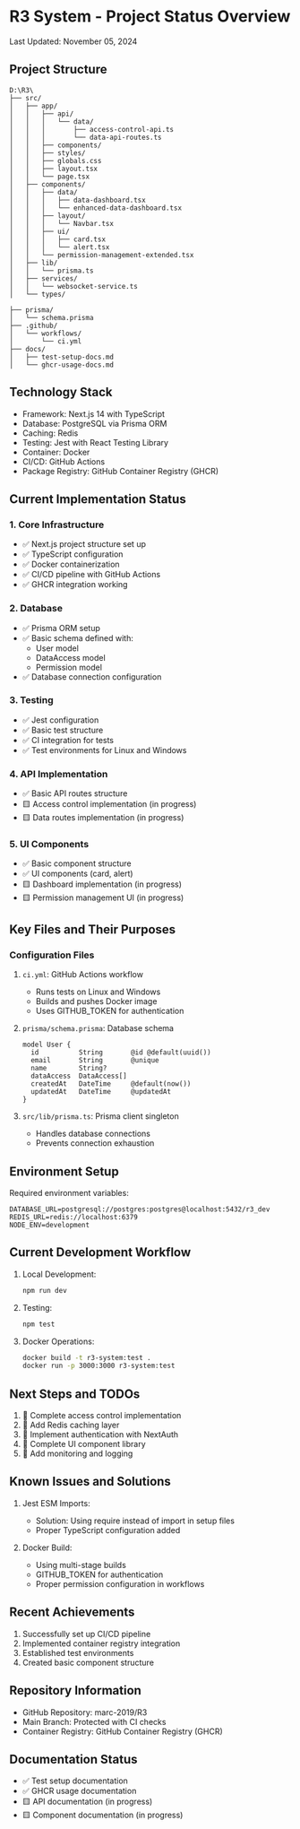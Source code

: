 # R3 System - Project Status Overview
Last Updated: November 05, 2024

## Project Structure
```
D:\R3\
├── src/
│   ├── app/
│   │   ├── api/
│   │   │   └── data/
│   │   │       ├── access-control-api.ts
│   │   │       └── data-api-routes.ts
│   │   ├── components/
│   │   ├── styles/
│   │   ├── globals.css
│   │   ├── layout.tsx
│   │   └── page.tsx
│   ├── components/
│   │   ├── data/
│   │   │   ├── data-dashboard.tsx
│   │   │   └── enhanced-data-dashboard.tsx
│   │   ├── layout/
│   │   │   └── Navbar.tsx
│   │   ├── ui/
│   │   │   ├── card.tsx
│   │   │   └── alert.tsx
│   │   └── permission-management-extended.tsx
│   ├── lib/
│   │   └── prisma.ts
│   ├── services/
│   │   └── websocket-service.ts
│   └── types/

├── prisma/
│   └── schema.prisma
├── .github/
│   └── workflows/
│       └── ci.yml
├── docs/
│   ├── test-setup-docs.md
│   └── ghcr-usage-docs.md
```

## Technology Stack
- Framework: Next.js 14 with TypeScript
- Database: PostgreSQL via Prisma ORM
- Caching: Redis
- Testing: Jest with React Testing Library
- Container: Docker
- CI/CD: GitHub Actions
- Package Registry: GitHub Container Registry (GHCR)

## Current Implementation Status

### 1. Core Infrastructure
- ✅ Next.js project structure set up
- ✅ TypeScript configuration
- ✅ Docker containerization
- ✅ CI/CD pipeline with GitHub Actions
- ✅ GHCR integration working

### 2. Database
- ✅ Prisma ORM setup
- ✅ Basic schema defined with:
  - User model
  - DataAccess model
  - Permission model
- ✅ Database connection configuration

### 3. Testing
- ✅ Jest configuration
- ✅ Basic test structure
- ✅ CI integration for tests
- ✅ Test environments for Linux and Windows

### 4. API Implementation
- ✅ Basic API routes structure
- 🟨 Access control implementation (in progress)
- 🟨 Data routes implementation (in progress)

### 5. UI Components
- ✅ Basic component structure
- ✅ UI components (card, alert)
- 🟨 Dashboard implementation (in progress)
- 🟨 Permission management UI (in progress)

## Key Files and Their Purposes

### Configuration Files
1. `ci.yml`: GitHub Actions workflow
   - Runs tests on Linux and Windows
   - Builds and pushes Docker image
   - Uses GITHUB_TOKEN for authentication

2. `prisma/schema.prisma`: Database schema
   ```prisma
   model User {
     id          String       @id @default(uuid())
     email       String       @unique
     name        String?
     dataAccess  DataAccess[]
     createdAt   DateTime     @default(now())
     updatedAt   DateTime     @updatedAt
   }
   ```

3. `src/lib/prisma.ts`: Prisma client singleton
   - Handles database connections
   - Prevents connection exhaustion

## Environment Setup
Required environment variables:
```env
DATABASE_URL=postgresql://postgres:postgres@localhost:5432/r3_dev
REDIS_URL=redis://localhost:6379
NODE_ENV=development
```

## Current Development Workflow
1. Local Development:
   ```bash
   npm run dev
   ```

2. Testing:
   ```bash
   npm test
   ```

3. Docker Operations:
   ```bash
   docker build -t r3-system:test .
   docker run -p 3000:3000 r3-system:test
   ```

## Next Steps and TODOs
1. 🔄 Complete access control implementation
2. 🔄 Add Redis caching layer
3. 🔄 Implement authentication with NextAuth
4. 🔄 Complete UI component library
5. 🔄 Add monitoring and logging

## Known Issues and Solutions
1. Jest ESM Imports:
   - Solution: Using require instead of import in setup files
   - Proper TypeScript configuration added

2. Docker Build:
   - Using multi-stage builds
   - GITHUB_TOKEN for authentication
   - Proper permission configuration in workflows

## Recent Achievements
1. Successfully set up CI/CD pipeline
2. Implemented container registry integration
3. Established test environments
4. Created basic component structure

## Repository Information
- GitHub Repository: marc-2019/R3
- Main Branch: Protected with CI checks
- Container Registry: GitHub Container Registry (GHCR)

## Documentation Status
- ✅ Test setup documentation
- ✅ GHCR usage documentation
- 🟨 API documentation (in progress)
- 🟨 Component documentation (in progress)
